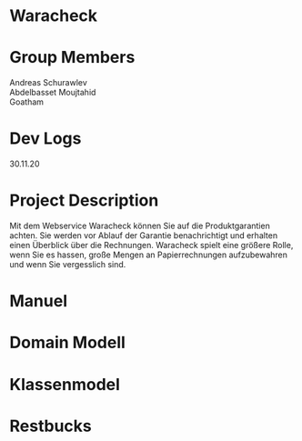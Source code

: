 # Waracheck

# Group Members
Andreas Schurawlev <br>
Abdelbasset Moujtahid <br>
Goatham <br>

# Dev Logs

30.11.20


# Project Description

Mit dem Webservice Waracheck können Sie auf die Produktgarantien achten. Sie werden vor Ablauf der Garantie benachrichtigt und erhalten einen Überblick über die Rechnungen.
Waracheck spielt eine größere Rolle, wenn Sie es hassen, große Mengen an Papierrechnungen aufzubewahren und wenn Sie vergesslich sind.

# Manuel

# Domain Modell

# Klassenmodel

# Restbucks
